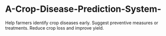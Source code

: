 # A-Crop-Disease-Prediction-System-
Help farmers identify crop diseases early.  Suggest preventive measures or treatments.  Reduce crop loss and improve yield.
